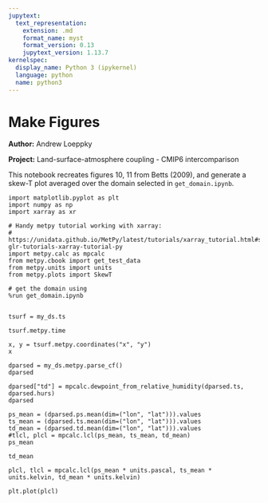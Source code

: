 ```yaml
---
jupytext:
  text_representation:
    extension: .md
    format_name: myst
    format_version: 0.13
    jupytext_version: 1.13.7
kernelspec:
  display_name: Python 3 (ipykernel)
  language: python
  name: python3
---
```


# Make Figures

**Author:** Andrew Loeppky
    
**Project:** Land-surface-atmosphere coupling - CMIP6 intercomparison 

This notebook recreates figures 10, 11 from Betts (2009), and generate a skew-T plot averaged over the domain selected in `get_domain.ipynb`. 

```{code-cell} ipython3
import matplotlib.pyplot as plt
import numpy as np
import xarray as xr

# Handy metpy tutorial working with xarray:
# https://unidata.github.io/MetPy/latest/tutorials/xarray_tutorial.html#sphx-glr-tutorials-xarray-tutorial-py
import metpy.calc as mpcalc
from metpy.cbook import get_test_data
from metpy.units import units
from metpy.plots import SkewT
```

```{code-cell} ipython3
# get the domain using 
%run get_domain.ipynb
```

```{code-cell} ipython3

```

```{code-cell} ipython3
tsurf = my_ds.ts
```

```{code-cell} ipython3
tsurf.metpy.time
```

```{code-cell} ipython3
x, y = tsurf.metpy.coordinates("x", "y")
x
```

```{code-cell} ipython3
dparsed = my_ds.metpy.parse_cf()
dparsed
```

```{code-cell} ipython3
dparsed["td"] = mpcalc.dewpoint_from_relative_humidity(dparsed.ts, dparsed.hurs)
dparsed
```

```{code-cell} ipython3
ps_mean = (dparsed.ps.mean(dim=("lon", "lat"))).values
ts_mean = (dparsed.ts.mean(dim=("lon", "lat"))).values
td_mean = (dparsed.td.mean(dim=("lon", "lat"))).values
#tlcl, plcl = mpcalc.lcl(ps_mean, ts_mean, td_mean)
ps_mean
```

```{code-cell} ipython3
td_mean
```

```{code-cell} ipython3
plcl, tlcl = mpcalc.lcl(ps_mean * units.pascal, ts_mean * units.kelvin, td_mean * units.kelvin)
```

```{code-cell} ipython3
plt.plot(plcl)
```
